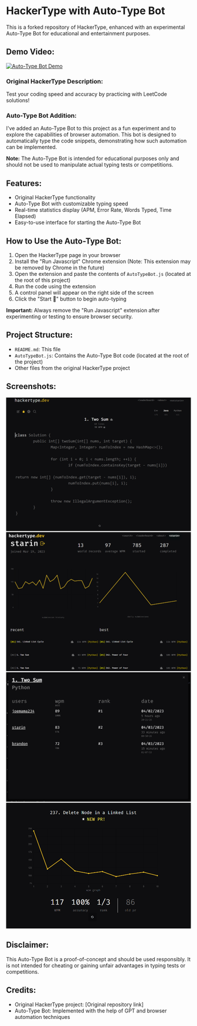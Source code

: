 # HackerType with Auto-Type Bot

This is a forked repository of HackerType, enhanced with an experimental Auto-Type Bot for educational and entertainment purposes.

## Demo Video:
[![Auto-Type Bot Demo](https://img.youtube.com/vi/3vFojhtGv5Y/0.jpg)](https://youtube.com/shorts/3vFojhtGv5Y?feature=share)

### Original HackerType Description:
Test your coding speed and accuracy by practicing with LeetCode solutions!

### Auto-Type Bot Addition:
I've added an Auto-Type Bot to this project as a fun experiment and to explore the capabilities of browser automation. This bot is designed to automatically type the code snippets, demonstrating how such automation can be implemented.

**Note:** The Auto-Type Bot is intended for educational purposes only and should not be used to manipulate actual typing tests or competitions.

## Features:
- Original HackerType functionality
- Auto-Type Bot with customizable typing speed
- Real-time statistics display (APM, Error Rate, Words Typed, Time Elapsed)
- Easy-to-use interface for starting the Auto-Type Bot

## How to Use the Auto-Type Bot:
1. Open the HackerType page in your browser
2. Install the "Run Javascript" Chrome extension (Note: This extension may be removed by Chrome in the future)
3. Open the extension and paste the contents of `AutoTypeBot.js` (located at the root of this project)
4. Run the code using the extension
5. A control panel will appear on the right side of the screen
6. Click the "Start 🚀" button to begin auto-typing

**Important:** Always remove the "Run Javascript" extension after experimenting or testing to ensure browser security.

## Project Structure:
- `README.md`: This file
- `AutoTypeBot.js`: Contains the Auto-Type Bot code (located at the root of the project)
- Other files from the original HackerType project

## Screenshots:

![Screenshot](/client/public/hackertype5.png)
![Screenshot](/client/public/profilepage2.png)
![Screenshot](/client/public/ledaerboard.png)
![Screenshot](/client/public/wpmgraph.png)

## Disclaimer:
This Auto-Type Bot is a proof-of-concept and should be used responsibly. It is not intended for cheating or gaining unfair advantages in typing tests or competitions.

## Credits:
- Original HackerType project: [Original repository link]
- Auto-Type Bot: Implemented with the help of GPT and browser automation techniques
